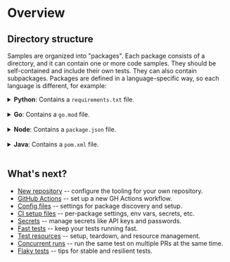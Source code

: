 # Overview

## Directory structure

Samples are organized into "packages". Each package consists of a directory, and it can contain one or more code samples. They should be self-contained and include their own tests. They can also contain subpackages. Packages are defined in a language-specific way, so each language is different, for example:

<details>
<summary>
<b>Python</b>: Contains a <code>requirements.txt</code> file.
</summary>

```sh
my-package/
├─ requirements.txt  # package file
├─ my_sample.py
├─ my_sample_test.py
└─ my-subpackage/
   ├─ requirements.txt  # package file
   ├─ other_sample.py
   └─ other_sample_test.py
```

</details>
<br/>

<details>
<summary>
<b>Go</b>: Contains a <code>go.mod</code> file.
</summary>

```sh
my-package/
├─ go.mod  # package file
├─ my_sample.go
├─ my_sample_test.go
└─ my-subpackage/
   ├─ go.mod  # package file
   ├─ other_sample.go
   └─ other_sample_test.go
```

</details>
<br/>

<details>
<summary>
<b>Node</b>: Contains a <code>package.json</code> file.
</summary>

```sh
my-package/
├─ package.json  # package file
├─ my-sample.js
├─ test/
│  └─ my-sample.test.js
└─ my-subpackage/
   ├─ package.json  # package file
   ├─ other-sample.js
   └─ test/
      └─ other-sample.test.js
```

</details>
<br/>

<details>
<summary>
<b>Java</b>: Contains a <code>pom.xml</code> file.
</summary>

```sh
my-package/
├─ pom.xml  # package file
├─ src/
│  ├─ main/java/mypackage/
│  │  └─ MySample.java
│  └─ test/java/mypackage/
│     └─ MySampleTest.java
└─ my-subpackage/
   ├─ pom.xml  # package file
   └─ src/
      ├─ main/java/mysubpackage/
      │  └─ OtherSample.java
      └─ test/java/mysubpackage/
         └─ OtherSampleTest.java
```

</details>
<br/>

## What's next?

- [New repository](new-repo.md) -- configure the tooling for your own repository.
- [GitHub Actions](github-actions.md) -- set up a new GH Actions workflow.
- [Config files](config-files.md) -- settings for package discovery and setup.
- [CI setup files](ci-setup-files.md) -- per-package settings, env vars, secrets, etc.
- [Secrets](secrets.md) -- manage secrets like API keys and passwords.
- [Fast tests](fast-tests.md) -- keep your tests running fast.
- [Test resources](test-resources.md) -- setup, teardown, and resource management.
- [Concurrent runs](concurrent-runs.md) -- run the same test on multiple PRs at the same time.
- [Flaky tests](flaky-tests.md) -- tips for stable and resilient tests.
